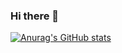 ### Hi there 👋

[![Anurag's GitHub stats](https://github-readme-stats.vercel.app/api?username=masdaagus)](https://github.com/masdaagus/github-readme-stats)

<!--
**masdaagus/masdaagus** is a ✨ _special_ ✨ repository because its `README.md` (this file) appears on your GitHub profile.

Here are some ideas to get you started:

- 🔭 I’m currently working on ...
- 🌱 I’m currently learning ...
- 👯 I’m looking to collaborate on ...
- 🤔 I’m looking for help with ...
- 💬 Ask me about ...
- 📫 How to reach me: ...
- 😄 Pronouns: ...
- ⚡ Fun fact: ...
-->
